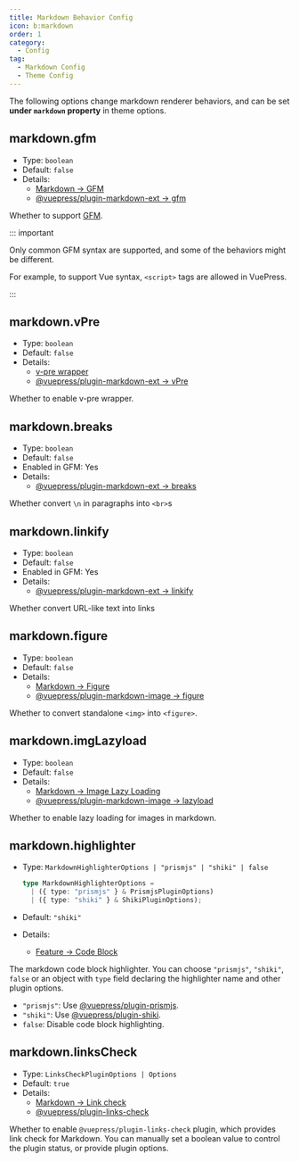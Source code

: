```yaml
---
title: Markdown Behavior Config
icon: b:markdown
order: 1
category:
  - Config
tag:
  - Markdown Config
  - Theme Config
---
```


The following options change markdown renderer behaviors, and can be set **under `markdown` property** in theme options.

<!-- more -->

## markdown.gfm

- Type: `boolean`
- Default: `false`
- Details:
  - [Markdown → GFM](../../guide/markdown/others.md#gfm)
  - [@vuepress/plugin-markdown-ext → gfm][gfm]

Whether to support [GFM](https://github.github.com/gfm/).

::: important

Only common GFM syntax are supported, and some of the behaviors might be different.

For example, to support Vue syntax, `<script>` tags are allowed
in VuePress.

:::

## markdown.vPre

- Type: `boolean`
- Default: `false`
- Details:
  - [v-pre wrapper](../../guide/markdown/others.md#v-pre)
  - [@vuepress/plugin-markdown-ext → vPre][vPre]

Whether to enable v-pre wrapper.

## markdown.breaks

- Type: `boolean`
- Default: `false`
- Enabled in GFM: Yes
- Details:
  - [@vuepress/plugin-markdown-ext → breaks][breaks]

Whether convert `\n` in paragraphs into `<br>`s

## markdown.linkify

- Type: `boolean`
- Default: `false`
- Enabled in GFM: Yes
- Details:
  - [@vuepress/plugin-markdown-ext → linkify][linkify]

Whether convert URL-like text into links

## markdown.figure

- Type: `boolean`
- Default: `false`
- Details:
  - [Markdown → Figure](../../guide/markdown/grammar/image.md#figure)
  - [@vuepress/plugin-markdown-image → figure][figure]

Whether to convert standalone `<img>` into `<figure>`.

## markdown.imgLazyload

- Type: `boolean`
- Default: `false`
- Details:
  - [Markdown → Image Lazy Loading](../../guide/markdown/grammar/image.md#image-lazyload)
  - [@vuepress/plugin-markdown-image → lazyload][lazyload]

Whether to enable lazy loading for images in markdown.

## markdown.highlighter

- Type: `MarkdownHighlighterOptions | "prismjs" | "shiki" | false`

  ```ts
  type MarkdownHighlighterOptions =
    | ({ type: "prismjs" } & PrismjsPluginOptions)
    | ({ type: "shiki" } & ShikiPluginOptions);
  ```

- Default: `"shiki"`

- Details:
  - [Feature → Code Block](../../guide/markdown/code/fence.md)

The markdown code block highlighter. You can choose `"prismjs"`, `"shiki"`, `false` or an object with `type` field declaring the highlighter name and other plugin options.

- `"prismjs"`: Use [@vuepress/plugin-prismjs][prismjs].
- `"shiki"`: Use [@vuepress/plugin-shiki][shiki].
- `false`: Disable code block highlighting.

## markdown.linksCheck <Badge text="Enabled by default" />

- Type: `LinksCheckPluginOptions | Options`
- Default: `true`
- Details:
  - [Markdown → Link check](../../guide/markdown/others.md#link-check)
  - [@vuepress/plugin-links-check][links-check]

Whether to enable `@vuepress/plugin-links-check` plugin, which provides link check for Markdown. You can manually set a boolean value to control the plugin status, or provide plugin options.

[links-check]: https://ecosystem.vuejs.press/plugins/markdown/links-check.html#options
[breaks]: https://ecosystem.vuejs.press/plugins/markdown/markdown-ext.html#breaks
[linkify]: https://ecosystem.vuejs.press/plugins/markdown/markdown-ext.html#linkify
[gfm]: https://ecosystem.vuejs.press/plugins/markdown/markdown-ext.html#gfm
[figure]: https://ecosystem.vuejs.press/plugins/markdown/markdown-image.html#figure
[lazyload]: https://ecosystem.vuejs.press/plugins/markdown/markdown-image.html#lazyload
[vPre]: https://ecosystem.vuejs.press/plugins/markdown/markdown-ext.html#vPre
[prismjs]: https://ecosystem.vuejs.press/plugins/markdown/prismjs.html
[shiki]: https://ecosystem.vuejs.press/plugins/markdown/shiki.html
